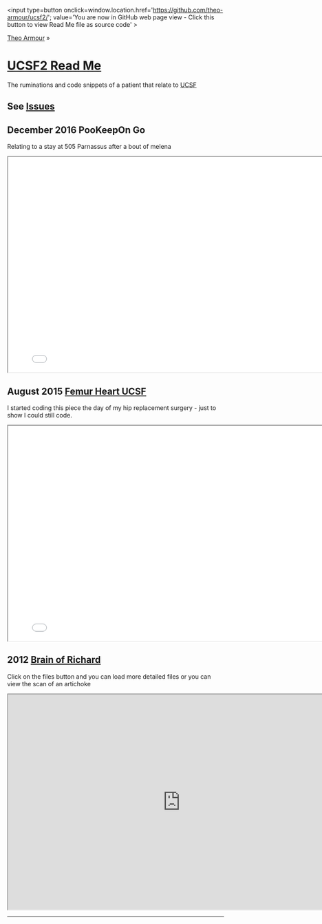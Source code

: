 
<span style=display:none; >[You are now in GitHub source code view - click this link to view Read Me file as a web page]
( https://theo-armour.github.io/ucsf2/index.html#README.md "View file as a web page." ) </span>
<input type=button onclick=window.location.href='https://github.com/theo-armour/ucsf2/'; value='You are now in GitHub web page view - Click this button to view Read Me file as source code' >

[Theo Armour]( https://theo-armour.github.io ) &raquo;

[UCSF2 Read Me]( https://theo-armour.github.io/ucsf2/index.html#README.md )
===


The ruminations and code snippets of a patient that relate to [UCSF]( https://ucsf.edu )


## See [Issues]( https://github.com/theo-armour/ucsf2/issues )

## December 2016 PooKeepOn Go

Relating to a stay at 505 Parnassus after a bout of melena

<iframe src=./pookeepon-go/latest/index.html width=800 height=500 ></iframe>


## August 2015 [Femur Heart UCSF]( ./femur-heart-ucsf/index.html )

I started coding this piece the day of my hip replacement surgery - just to show I could still code.

<iframe src=./femur-heart-ucsf/index.html width=800 height=500 ></iframe>


## 2012 [Brain of Richard]( http://jaanga.github.io/brainofrichard/ )

Click on the files button and you can load more detailed files or you can view the scan of an artichoke

<iframe src=https://jaanga.github.io/brainofrichard/ width=800 height=500 ></iframe>




***
